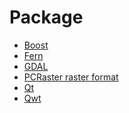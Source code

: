 Package
=======
- [Boost](boost/README.md)
- [Fern](fern/README.md)
- [GDAL](gdal/README.md)
- [PCRaster raster format](pcraster_raster_format/README.md)
- [Qt](qt/README.md)
- [Qwt](qwt/README.md)
